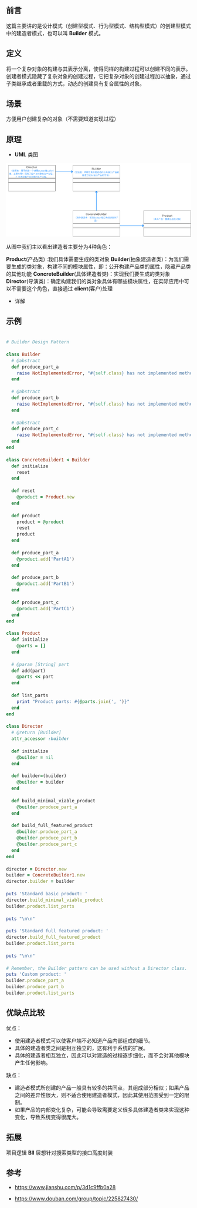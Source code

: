 ## 前言

这篇主要讲的是设计模式（创建型模式、行为型模式、结构型模式）的创建型模式中的建造者模式，也可以叫 **Builder** 模式。

## 定义

将一个复杂对象的构建与其表示分离，使得同样的构建过程可以创建不同的表示。
创建者模式隐藏了复杂对象的创建过程，它把复杂对象的创建过程加以抽象，通过子类继承或者重载的方式，动态的创建具有复合属性的对象。

## 场景

方便用户创建复杂的对象（不需要知道实现过程）

## 原理

- **UML** 类图

![builder-img1](./builder-img.png)

从图中我们主以看出建造者主要分为4种角色：

**Product**(产品类) :我们具体需要生成的类对象
**Builder**(抽象建造者类)：为我们需要生成的类对象，构建不同的模块属性，即：公开构建产品类的属性，隐藏产品类的其他功能
**ConcreteBuilder**(具体建造者类)：实现我们要生成的类对象
**Director**(导演类)：确定构建我们的类对象具体有哪些模块属性，在实际应用中可以不需要这个角色，直接通过 **client**(客户)处理

- 详解

## 示例

``` ruby

# Builder Design Pattern

class Builder
  # @abstract
  def produce_part_a
    raise NotImplementedError, "#{self.class} has not implemented method '#{__method__}'"
  end

  # @abstract
  def produce_part_b
    raise NotImplementedError, "#{self.class} has not implemented method '#{__method__}'"
  end

  # @abstract
  def produce_part_c
    raise NotImplementedError, "#{self.class} has not implemented method '#{__method__}'"
  end
end

class ConcreteBuilder1 < Builder
  def initialize
    reset
  end

  def reset
    @product = Product.new
  end

  def product
    product = @product
    reset
    product
  end

  def produce_part_a
    @product.add('PartA1')
  end

  def produce_part_b
    @product.add('PartB1')
  end

  def produce_part_c
    @product.add('PartC1')
  end
end

class Product
  def initialize
    @parts = []
  end

  # @param [String] part
  def add(part)
    @parts << part
  end

  def list_parts
    print "Product parts: #{@parts.join(', ')}"
  end
end

class Director
  # @return [Builder]
  attr_accessor :builder

  def initialize
    @builder = nil
  end

  def builder=(builder)
    @builder = builder
  end

  def build_minimal_viable_product
    @builder.produce_part_a
  end

  def build_full_featured_product
    @builder.produce_part_a
    @builder.produce_part_b
    @builder.produce_part_c
  end
end

director = Director.new
builder = ConcreteBuilder1.new
director.builder = builder

puts 'Standard basic product: '
director.build_minimal_viable_product
builder.product.list_parts

puts "\n\n"

puts 'Standard full featured product: '
director.build_full_featured_product
builder.product.list_parts

puts "\n\n"

# Remember, the Builder pattern can be used without a Director class.
puts 'Custom product: '
builder.produce_part_a
builder.produce_part_b
builder.product.list_parts

```

## 优缺点比较

优点：

- 使用建造者模式可以使客户端不必知道产品内部组成的细节。
- 具体的建造者类之间是相互独立的，这有利于系统的扩展。
- 具体的建造者相互独立，因此可以对建造的过程逐步细化，而不会对其他模块产生任何影响。

缺点：

- 建造者模式所创建的产品一般具有较多的共同点，其组成部分相似；如果产品之间的差异性很大，则不适合使用建造者模式，因此其使用范围受到一定的限制。
- 如果产品的内部变化复杂，可能会导致需要定义很多具体建造者类来实现这种变化，导致系统变得很庞大。

## 拓展

项目逻辑 **Bll** 层想针对搜索类型的接口高度封装

## 参考

- https://www.jianshu.com/p/3d1c9ffb0a28

- https://www.douban.com/group/topic/225827430/
